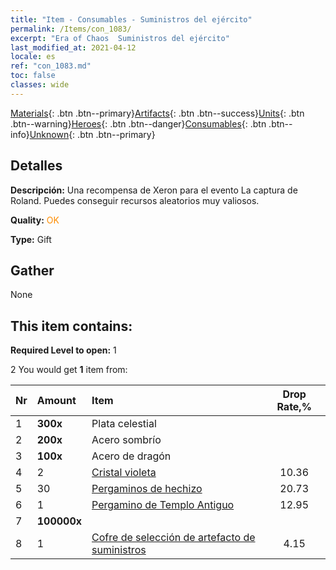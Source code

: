 ```yaml
---
title: "Item - Consumables - Suministros del ejército"
permalink: /Items/con_1083/
excerpt: "Era of Chaos  Suministros del ejército"
last_modified_at: 2021-04-12
locale: es
ref: "con_1083.md"
toc: false
classes: wide
---
```

 [Materials](/es/Items/){: .btn .btn--primary}[Artifacts](/es/Items/Artifacts/){: .btn .btn--success}[Units](/es/Items/Units/){: .btn .btn--warning}[Heroes](/es/Items/Heroes/){: .btn .btn--danger}[Consumables](/es/Items/Consumables/){: .btn .btn--info}[Unknown](/es/Items/Unknown/){: .btn .btn--primary}

## Detalles
 **Descripción:** Una recompensa de Xeron para el evento La captura de Roland. Puedes conseguir recursos aleatorios muy valiosos.

 **Quality:** <span style="color: #FF8C00">OK</span>

 **Type:** Gift

## Gather

  None

## This item contains:

 **Required Level to open:** 1

 2 You would get **1** item  from:

  | Nr | Amount |     Item    | Drop Rate,% |
  |:---|:-------|:------------|:---------:|
  | 1 |  **300x** | Plata celestial |  | 12.95 | 
  | 2 |  **200x** | Acero sombrío |  | 15.54 | 
  | 3 |  **100x** | Acero de dragón |  | 12.95 | 
  | 4 | 2 | [Cristal violeta](/es/Items/con_720/) | 10.36 | 
  | 5 | 30 | [Pergaminos de hechizo](/es/Items/con_694/) | 20.73 | 
  | 6 | 1 | [Pergamino de Templo Antiguo](/es/Items/con_697/) | 12.95 | 
  | 7 |  **100000x** | <i class="fas fa-coins"/> |  | 10.36 | 
  | 8 | 1 | [Cofre de selección de artefacto de suministros](/es/Items/con_1084/) | 4.15 | 
